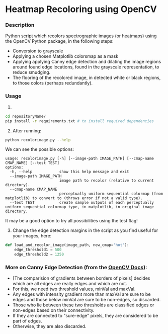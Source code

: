 # Heatmap Recoloring using OpenCV 

### Description
Python script which recolors spectrographic images (or heatmaps) using the OpenCV Python package, in the following steps:
- Conversion to grayscale
- Applying a chosen Matplotlib colorsmap as a mask
- Applying applying Canny edge detection and dilating the image regions around found edge locations, found in the grayscale representation, to reduce smudging.
- The flooring of the recolored image, in detected white or black regions, to those colors (perhaps redundantly).

### Usage
1. 
```bash
cd repositoryName/
pip install -r requirements.txt # to install required dependencies
```

2. After running:
```bash
python recolorimage.py --help
```
We can see the possible options:
```
usage: recolorimage.py [-h] [--image-path IMAGE_PATH] [--cmap-name CMAP_NAME] [--test TEST]
options:
  -h, --help            show this help message and exit
  --image-path IMAGE_PATH
                        image path to recolor (relative to current directory).
  --cmap-name CMAP_NAME
                        perceptually uniform sequential colormap (from matplotlib) to convert to (throws error if not a valid type).
  --test TEST           create sample outputs of each perceptually uniform sequential colormap type, in matplotlib, in original image directory.
```
It may be a good option to try all possibilities using the test flag!

3. Change the edge detection margins in the script as you find useful for your images, here:
```python
def load_and_recolor_image(image_path, new_cmap='hot'):
    edge_threshold1 = 500
    edge_threshold2 = 1250
```

### More on Canny Edge Detection (from the [OpenCV Docs](https://docs.opencv.org/3.4/da/d22/tutorial_py_canny.html)):
- [The comparision of gradients between borders of pixels] decides which are all edges are really edges and which are not. 
- For this, we need two threshold values, minVal and maxVal. 
- Any edges with intensity gradient more than maxVal are sure to be edges and those below minVal are sure to be non-edges, so discarded. 
- Those who lie between these two thresholds are classified edges or non-edges based on their connectivity. 
- If they are connected to "sure-edge" pixels, they are considered to be part of edges. 
- Otherwise, they are also discarded.


